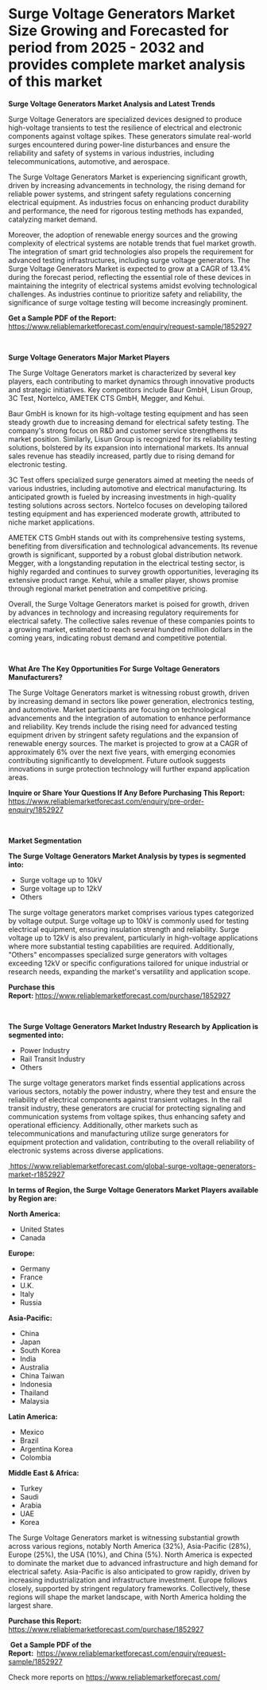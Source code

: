 <p><h1>Surge Voltage Generators Market Size Growing and Forecasted for period from 2025 - 2032 and provides complete market analysis of this market</h1></p><p><strong>Surge Voltage Generators Market Analysis and Latest Trends</strong></p>
<p><p>Surge Voltage Generators are specialized devices designed to produce high-voltage transients to test the resilience of electrical and electronic components against voltage spikes. These generators simulate real-world surges encountered during power-line disturbances and ensure the reliability and safety of systems in various industries, including telecommunications, automotive, and aerospace.</p><p>The Surge Voltage Generators Market is experiencing significant growth, driven by increasing advancements in technology, the rising demand for reliable power systems, and stringent safety regulations concerning electrical equipment. As industries focus on enhancing product durability and performance, the need for rigorous testing methods has expanded, catalyzing market demand.</p><p>Moreover, the adoption of renewable energy sources and the growing complexity of electrical systems are notable trends that fuel market growth. The integration of smart grid technologies also propels the requirement for advanced testing infrastructures, including surge voltage generators. The Surge Voltage Generators Market is expected to grow at a CAGR of 13.4% during the forecast period, reflecting the essential role of these devices in maintaining the integrity of electrical systems amidst evolving technological challenges. As industries continue to prioritize safety and reliability, the significance of surge voltage testing will become increasingly prominent.</p></p>
<p><strong>Get a Sample PDF of the Report:&nbsp;</strong> <a href="https://www.reliablemarketforecast.com/enquiry/request-sample/1852927?utm_campaign=2210&utm_medium=2&utm_source=Github&utm_content=ia&utm_term=14022025&utm_id=surge-voltage-generators">https://www.reliablemarketforecast.com/enquiry/request-sample/1852927</a></p>
<p>&nbsp;</p>
<p><strong>Surge Voltage Generators Major Market Players</strong></p>
<p><p>The Surge Voltage Generators market is characterized by several key players, each contributing to market dynamics through innovative products and strategic initiatives. Key competitors include Baur GmbH, Lisun Group, 3C Test, Nortelco, AMETEK CTS GmbH, Megger, and Kehui. </p><p>Baur GmbH is known for its high-voltage testing equipment and has seen steady growth due to increasing demand for electrical safety testing. The company's strong focus on R&D and customer service strengthens its market position. Similarly, Lisun Group is recognized for its reliability testing solutions, bolstered by its expansion into international markets. Its annual sales revenue has steadily increased, partly due to rising demand for electronic testing.</p><p>3C Test offers specialized surge generators aimed at meeting the needs of various industries, including automotive and electrical manufacturing. Its anticipated growth is fueled by increasing investments in high-quality testing solutions across sectors. Nortelco focuses on developing tailored testing equipment and has experienced moderate growth, attributed to niche market applications.</p><p>AMETEK CTS GmbH stands out with its comprehensive testing systems, benefiting from diversification and technological advancements. Its revenue growth is significant, supported by a robust global distribution network. Megger, with a longstanding reputation in the electrical testing sector, is highly regarded and continues to survey growth opportunities, leveraging its extensive product range. Kehui, while a smaller player, shows promise through regional market penetration and competitive pricing.</p><p>Overall, the Surge Voltage Generators market is poised for growth, driven by advances in technology and increasing regulatory requirements for electrical safety. The collective sales revenue of these companies points to a growing market, estimated to reach several hundred million dollars in the coming years, indicating robust demand and competitive potential.</p></p>
<p>&nbsp;</p>
<p><strong>What Are The Key Opportunities For Surge Voltage Generators Manufacturers?</strong></p>
<p><p>The Surge Voltage Generators market is witnessing robust growth, driven by increasing demand in sectors like power generation, electronics testing, and automotive. Market participants are focusing on technological advancements and the integration of automation to enhance performance and reliability. Key trends include the rising need for advanced testing equipment driven by stringent safety regulations and the expansion of renewable energy sources. The market is projected to grow at a CAGR of approximately 6% over the next five years, with emerging economies contributing significantly to development. Future outlook suggests innovations in surge protection technology will further expand application areas.</p></p>
<p><strong>Inquire or Share Your Questions If Any Before Purchasing This Report:</strong> <a href="https://www.reliablemarketforecast.com/enquiry/pre-order-enquiry/1852927?utm_campaign=2210&utm_medium=2&utm_source=Github&utm_content=ia&utm_term=14022025&utm_id=surge-voltage-generators">https://www.reliablemarketforecast.com/enquiry/pre-order-enquiry/1852927</a></p>
<p>&nbsp;</p>
<p><strong>Market Segmentation</strong></p>
<p><strong>The Surge Voltage Generators Market Analysis by types is segmented into:</strong></p>
<p><ul><li>Surge voltage up to 10kV</li><li>Surge voltage up to 12kV</li><li>Others</li></ul></p>
<p><p>The surge voltage generators market comprises various types categorized by voltage output. Surge voltage up to 10kV is commonly used for testing electrical equipment, ensuring insulation strength and reliability. Surge voltage up to 12kV is also prevalent, particularly in high-voltage applications where more substantial testing capabilities are required. Additionally, "Others" encompasses specialized surge generators with voltages exceeding 12kV or specific configurations tailored for unique industrial or research needs, expanding the market's versatility and application scope.</p></p>
<p><strong>Purchase this Report:&nbsp;</strong><a href="https://www.reliablemarketforecast.com/purchase/1852927?utm_campaign=2210&utm_medium=2&utm_source=Github&utm_content=ia&utm_term=14022025&utm_id=surge-voltage-generators">https://www.reliablemarketforecast.com/purchase/1852927</a></p>
<p>&nbsp;</p>
<p><strong>The Surge Voltage Generators Market Industry Research by Application is segmented into:</strong></p>
<p><ul><li>Power Industry</li><li>Rail Transit Industry</li><li>Others</li></ul></p>
<p><p>The surge voltage generators market finds essential applications across various sectors, notably the power industry, where they test and ensure the reliability of electrical components against transient voltages. In the rail transit industry, these generators are crucial for protecting signaling and communication systems from voltage spikes, thus enhancing safety and operational efficiency. Additionally, other markets such as telecommunications and manufacturing utilize surge generators for equipment protection and validation, contributing to the overall reliability of electronic systems across diverse applications.</p></p>
<p><a href="https://www.reliablemarketforecast.com/global-surge-voltage-generators-market-r1852927?utm_campaign=2210&utm_medium=2&utm_source=Github&utm_content=ia&utm_term=14022025&utm_id=surge-voltage-generators">&nbsp;https://www.reliablemarketforecast.com/global-surge-voltage-generators-market-r1852927</a></p>
<p><strong>In terms of Region, the Surge Voltage Generators Market Players available by Region are:</strong></p>
<p>
    <p> <strong> North America: </strong>
        <ul>
            <li>United States</li>
            <li>Canada</li>
        </ul>
        </p> 
    <p> <strong> Europe: </strong>
        <ul>
            <li>Germany</li>
            <li>France</li>
            <li>U.K.</li>
            <li>Italy</li>
            <li>Russia</li>
        </ul>
        </p> 
    <p> <strong> Asia-Pacific: </strong>
        <ul>
            <li>China</li>
            <li>Japan</li>
            <li>South Korea</li>
            <li>India</li>
            <li>Australia</li>
            <li>China Taiwan</li>
            <li>Indonesia</li>
            <li>Thailand</li>
            <li>Malaysia</li>
        </ul>
        </p> 
    <p> <strong> Latin America: </strong>
        <ul>
            <li>Mexico</li>
            <li>Brazil</li>
            <li>Argentina Korea</li>
            <li>Colombia</li>
        </ul>
        </p> 
    <p> <strong> Middle East & Africa: </strong>
        <ul>
            <li>Turkey</li>
            <li>Saudi</li>
            <li>Arabia</li>
            <li>UAE</li>
            <li>Korea</li>
        </ul>
    </p>
    </p>
<p><p>The Surge Voltage Generators market is witnessing substantial growth across various regions, notably North America (32%), Asia-Pacific (28%), Europe (25%), the USA (10%), and China (5%). North America is expected to dominate the market due to advanced infrastructure and high demand for electrical safety. Asia-Pacific is also anticipated to grow rapidly, driven by increasing industrialization and infrastructure investment. Europe follows closely, supported by stringent regulatory frameworks. Collectively, these regions will shape the market landscape, with North America holding the largest share.</p></p>
<p><strong>Purchase this Report: </strong><a href="https://www.reliablemarketforecast.com/purchase/1852927?utm_campaign=2210&utm_medium=2&utm_source=Github&utm_content=ia&utm_term=14022025&utm_id=surge-voltage-generators">https://www.reliablemarketforecast.com/purchase/1852927</a></p>
<p>&nbsp;<strong>Get a Sample PDF of the Report:&nbsp;&nbsp;</strong><a href="https://www.reliablemarketforecast.com/enquiry/request-sample/1852927?utm_campaign=2210&utm_medium=2&utm_source=Github&utm_content=ia&utm_term=14022025&utm_id=surge-voltage-generators">https://www.reliablemarketforecast.com/enquiry/request-sample/1852927</a></p>
<p><strong></strong></p>
<p>Check more reports on <a href="https://www.reliablemarketforecast.com/?utm_campaign=2210&utm_medium=2&utm_source=Github&utm_content=ia&utm_term=14022025&utm_id=surge-voltage-generators">https://www.reliablemarketforecast.com/</a></p>